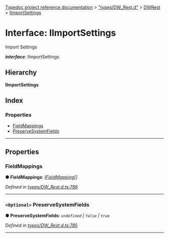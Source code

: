 [Typedoc project reference documentation](../README.md) > ["types/DW_Rest.d"](../modules/_types_dw_rest_d_.md) > [DWRest](../modules/_types_dw_rest_d_.dwrest.md) > [IImportSettings](../interfaces/_types_dw_rest_d_.dwrest.iimportsettings.md)

# Interface: IImportSettings

Import Settings

*__interface__*: IImportSettings

## Hierarchy

**IImportSettings**

## Index

### Properties

* [FieldMappings](_types_dw_rest_d_.dwrest.iimportsettings.md#fieldmappings)
* [PreserveSystemFields](_types_dw_rest_d_.dwrest.iimportsettings.md#preservesystemfields)

---

## Properties

<a id="fieldmappings"></a>

###  FieldMappings

**● FieldMappings**: *[IFieldMapping](_types_dw_rest_d_.dwrest.ifieldmapping.md)[]*

*Defined in [types/DW_Rest.d.ts:786](https://github.com/DocuWare/REST-Sample-TS/blob/master/src/types/DW_Rest.d.ts#L786)*

___
<a id="preservesystemfields"></a>

### `<Optional>` PreserveSystemFields

**● PreserveSystemFields**: *`undefined` \| `false` \| `true`*

*Defined in [types/DW_Rest.d.ts:785](https://github.com/DocuWare/REST-Sample-TS/blob/master/src/types/DW_Rest.d.ts#L785)*

___

